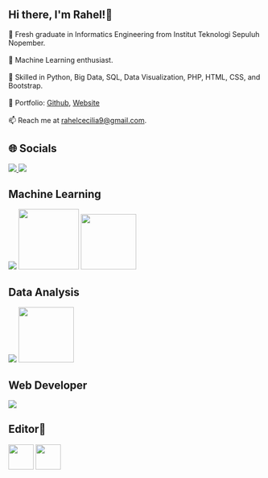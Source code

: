 ## Hi there, I'm Rahel!👋

🔭 Fresh graduate in Informatics Engineering from Institut Teknologi Sepuluh Nopember. <br><br>
🌱 Machine Learning enthusiast.<br><br>
🧠 Skilled in Python, Big Data, SQL, Data Visualization, PHP, HTML, CSS, and Bootstrap.<br><br>
📑 Portfolio: <a href="https://github.com/rahelcecilia/myportfolio">Github</a>,  <a href="https://rahelcecilia.purba.or.id">Website</a> <br><br>
📫 Reach me at rahelcecilia9@gmail.com.<br>
## 🌐 Socials
<a href = "https://www.instagram.com/rahelcecilia/"> 
<img src="https://camo.githubusercontent.com/3ad821fc2ec8e5389509e2262efe64bbab486ae3bfa9abf43bae910f1d3fc134/68747470733a2f2f696d672e736869656c64732e696f2f62616467652f496e7374616772616d2d2532334534343035462e7376673f6c6f676f3d496e7374616772616d266c6f676f436f6c6f723d7768697465"> </a>
<a href = "https://www.linkedin.com/in/rahel-cecilia-purba/">
<img src= "https://camo.githubusercontent.com/d94940866c98cb4fca5783c4e8ac95776d2f52df6bbf3d5ab9e30d76836f30ae/68747470733a2f2f696d672e736869656c64732e696f2f62616467652f4c696e6b6564496e2d2532333030373742352e7376673f6c6f676f3d6c696e6b6564696e266c6f676f436f6c6f723d7768697465"> </a>

## Machine Learning 
<img src="https://skillicons.dev/icons?i=python,sklearn" style="max-width: 100%;"> <img src = "https://github.com/user-attachments/assets/c3a8294b-8be3-4d11-bf92-5d12cda882fc" width="120">  <img src = "https://github.com/user-attachments/assets/3ef618d5-e850-4ced-ac12-13dd929e4121" width = "110"> 

## Data Analysis 
<img src="https://skillicons.dev/icons?i=mysql,postgres" style="max-width: 100%;"> <img src = "https://github.com/user-attachments/assets/75e11b6d-a553-45ac-8487-ec087bd0eaf4" width="110">


## Web Developer 
<img src="https://skillicons.dev/icons?i=html,css,bootstrap,php" style="max-width: 100%;">

## Editor🎥
<img src="https://github.com/user-attachments/assets/bb913c05-1b8a-4404-a626-54fec4d1f733" width="50"> <img src="https://github.com/user-attachments/assets/bdb7f159-4bc6-4c85-b63d-53e84d35c672" width="50">








